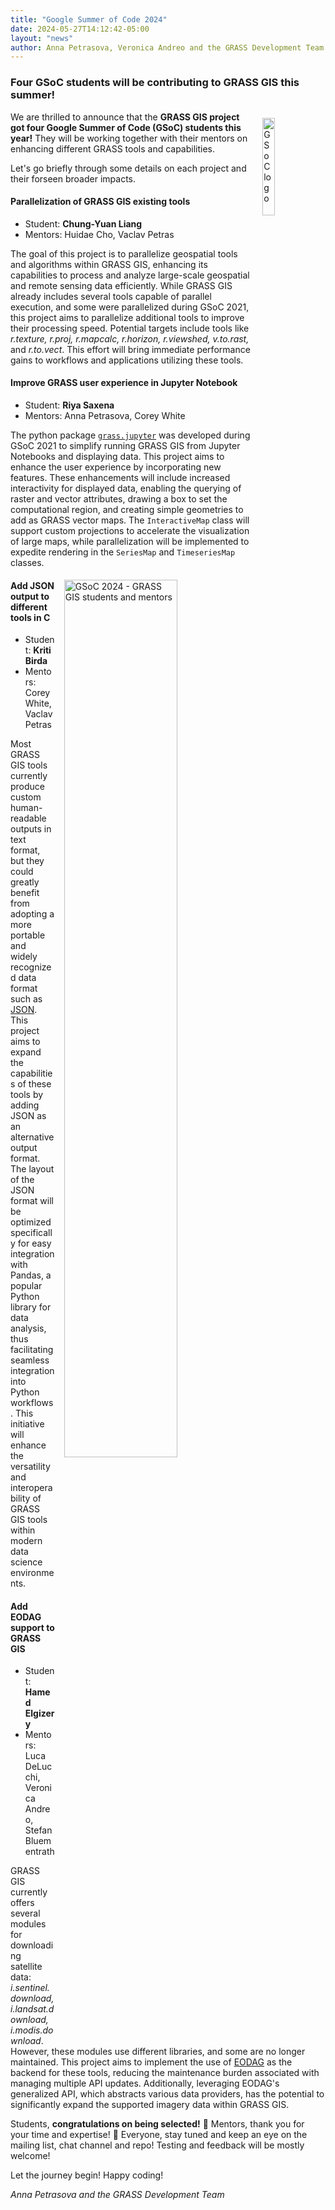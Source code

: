 ```yaml
---
title: "Google Summer of Code 2024"
date: 2024-05-27T14:12:42-05:00
layout: "news"
author: Anna Petrasova, Veronica Andreo and the GRASS Development Team
---
```


### Four GSoC students will be contributing to GRASS GIS this summer!
<a href="https://summerofcode.withgoogle.com/programs/2024/organizations/osgeo-open-source-geospatial-foundation">
  <img src="https://summerofcode.withgoogle.com/assets/media/logo-sun.svg"
   alt="GSoC logo"
   title="GSoC logo"
   width="20%" style="float:right;padding-left:15px;padding-top:10px">
</a>

We are thrilled to announce that the 
**GRASS GIS project got four Google Summer of Code (GSoC) students this year!** 
They will be working together with their mentors on enhancing 
different GRASS tools and capabilities. 

Let's go briefly through some details on each project and their forseen broader impacts. 


#### Parallelization of GRASS GIS existing tools

- Student: **Chung-Yuan Liang**
- Mentors: Huidae Cho, Vaclav Petras

The goal of this project is to parallelize geospatial tools and algorithms
within GRASS GIS, enhancing its capabilities to process and analyze large-scale
geospatial and remote sensing data efficiently.
While GRASS GIS already includes several tools capable of parallel execution,
and some were parallelized during GSoC 2021, this project aims to
parallelize additional tools to improve their processing speed. Potential targets
include tools like *r.texture, r.proj, r.mapcalc, r.horizon, r.viewshed,
v.to.rast,* and *r.to.vect*. This effort will bring immediate performance
gains to workflows and applications utilizing these tools.


#### Improve GRASS user experience in Jupyter Notebook 

- Student: **Riya Saxena**
- Mentors: Anna Petrasova, Corey White

The python package [`grass.jupyter`](https://grass.osgeo.org/grass83/manuals/libpython/grass.jupyter.html) 
was developed during GSoC 2021 to simplify running GRASS GIS from Jupyter Notebooks
and displaying data. 
This project aims to enhance the user experience by incorporating new features.
These enhancements will include increased interactivity for displayed data, enabling
the querying of raster and vector attributes, drawing a box to set the computational
region, and creating simple geometries to add as GRASS vector maps. The `InteractiveMap`
class will support custom projections to accelerate the visualization of large maps,
while parallelization will be implemented to expedite rendering in the `SeriesMap`
and `TimeseriesMap` classes.

<a href="/images/news/gsoc_2024_students_and_mentors.png">
  <img src="/images/news/gsoc_2024_students_and_mentors.png"
   alt="GSoC 2024 - GRASS GIS students and mentors"
   title="GSoC 2024 - GRASS GIS students and mentors"
   width="60%" style="float:right;padding-left:15px;padding-top:5px">
</a>

#### Add JSON output to different tools in C

- Student: **Kriti Birda**
- Mentors: Corey White, Vaclav Petras

Most GRASS GIS tools currently produce custom human-readable outputs in text
format, but they could greatly benefit from adopting a more portable and widely
recognized data format such as [JSON](https://www.json.org/json-en.html).
This project aims to expand the capabilities of these tools by adding JSON as
an alternative output format.
The layout of the JSON format will be optimized specifically for easy
integration with Pandas, a popular Python library for data analysis, thus
facilitating seamless integration into Python workflows.
This initiative will enhance the versatility and interoperability of GRASS GIS
tools within modern data science environments.


#### Add EODAG support to GRASS GIS

- Student: **Hamed Elgizery**
- Mentors: Luca DeLucchi, Veronica Andreo, Stefan Bluementrath

GRASS GIS currently offers several modules for downloading satellite data:
*i.sentinel.download, i.landsat.download, i.modis.download*. However, these
modules use different libraries, and some are no longer maintained. This project
aims to implement the use of [EODAG](https://eodag.readthedocs.io/en/stable/) as
the backend for these tools, reducing the maintenance burden associated with
managing multiple API updates. Additionally, leveraging EODAG's generalized API,
which abstracts various data providers, has the potential to significantly expand
the supported imagery data within GRASS GIS.


Students, **congratulations on being selected!** 🤩 Mentors, thank you for 
your time and expertise! 🙌 Everyone, stay tuned and keep an eye on the mailing
list, chat channel and repo! Testing and feedback will be mostly welcome!

Let the journey begin! Happy coding!

*Anna Petrasova and the GRASS Development Team*
